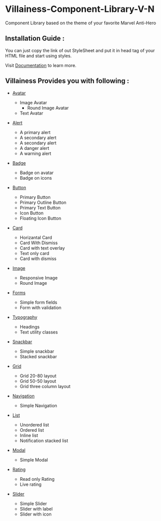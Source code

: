 # Villainess-Component-Library-V-N
<p> Component Library based on the theme of your favorite Marvel Anti-Hero </p>

## Installation Guide : 

You can just copy the link of out StyleSheet and put it in head tag of your HTML file and start using styles.

Visit [Documentation](https://villainess-cl-154.netlify.app/docsite-html-files/install) to learn more.

## Villainess Provides you with following : 

- [Avatar](https://villainess-cl-154.netlify.app/docsite-html-files/avatar)

  - Image Avatar
    - Round Image Avatar
  - Text Avatar

- [Alert](https://villainess-cl-154.netlify.app/docsite-html-files/alert)

  - A primary alert
  - A secondary alert
  - A secondary alert
  - A danger alert 
  - A warning alert

- [Badge](https://villainess-cl-154.netlify.app/docsite-html-files/button)

  - Badge on avatar
  - Badge on icons

- [Button](https://hydrogen-ui.netlify.app/docs/button.html)

  - Primary Button
  - Primary Outline Button
  - Primary Text Button
  - Icon Button
  - Floating Icon Button
 
- [Card](https://villainess-cl-154.netlify.app/docsite-html-files/card)

  - Horizantal Card
  - Card With Dismiss
  - Card with text overlay
  - Text only card
  - Card with dismiss

- [Image](https://hydrogen-ui.netlify.app/docs/image.html)

  - Responsive Image
  - Round Image

- [Forms](https://hydrogen-ui.netlify.app/docs/form.html)

  - Simple form fields
  - Form with validation

- [Typography](https://hydrogen-ui.netlify.app/docs/typography.html)

  - Headings
  - Text utility classes

- [Snackbar](https://hydrogen-ui.netlify.app/docs/snackbar.html)

  - Simple snackbar
  - Stacked snackbar

- [Grid](https://hydrogen-ui.netlify.app/docs/grid.html)

  - Grid 20-80 layout
  - Grid 50-50 layout
  - Grid three column layout

- [Navigation](https://hydrogen-ui.netlify.app/docs/navigation.html)

  - Simple Navigation

- [List](https://hydrogen-ui.netlify.app/docs/list.html)

  - Unordered list
  - Ordered list
  - Inline list
  - Notification stacked list

- [Modal](https://hydrogen-ui.netlify.app/docs/modal.html)

  - Simple Modal

- [Rating](https://hydrogen-ui.netlify.app/docs/rating.html)

  - Read only Rating
  - Live rating

- [Slider](https://hydrogen-ui.netlify.app/docs/slider.html)
  - Simple Slider
  - Slider with label
  - Slider with icon
